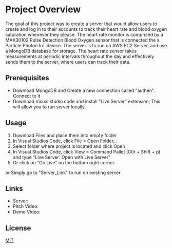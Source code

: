# Project Overview
The goal of this project was to create a server that would allow users to create and log in to their accounts to track their heart rate and blood oxygen saturation whenever they please. The heart rate monitor is comprised by a MAX30102 Pulse Detection Blood Oxygen sensor that is connected the a Particle Photon IoT device. The server is to run on AWS EC2 Server, and use a MongoDB database for storage. The heart rate sensor takes measurements at periodic intervals throughout the day and effectively sends them to the server, where users can track their data. 

## Prerequisites

- Download MongoDB and Create a new connection called "authen". Connect to it
- Download Visual studio code and install "Live Server" extension; This will allow you to run server locally.

## Usage

1. Download Files and place them into empty folder
2. In Visual Studios Code, click File > Open Folder...
3. Select folder where project is located and click Open
4. In Visual Studios Code, click View > Command Pallet (Ctlr + Shift + p) and type "Live Server: Open with Live Server"
5. Or click on "Go Live" on the bottom right corner. 

or 
Simply go to "Server_Link" to run on existing server.


## Links

- Server: 
- Pitch Video: 
- Demo Video: 



## License

[MIT](https://choosealicense.com/licenses/mit/)
